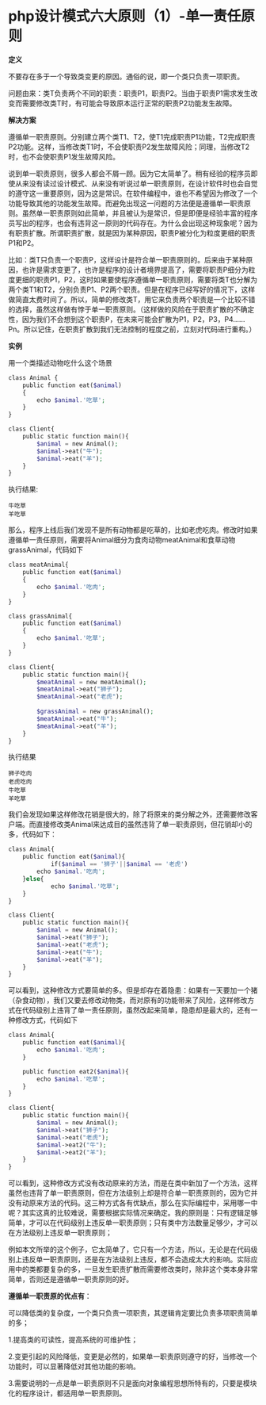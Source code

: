# php设计模式六大原则（1）-单一责任原则 


  
**定义**

不要存在多于一个导致类变更的原因。通俗的说，即一个类只负责一项职责。 

问题由来：类T负责两个不同的职责：职责P1，职责P2。当由于职责P1需求发生改变而需要修改类T时，有可能会导致原本运行正常的职责P2功能发生故障。

**解决方案**

遵循单一职责原则。分别建立两个类T1、T2，使T1完成职责P1功能，T2完成职责P2功能。这样，当修改类T1时，不会使职责P2发生故障风险；同理，当修改T2时，也不会使职责P1发生故障风险。

说到单一职责原则，很多人都会不屑一顾。因为它太简单了。稍有经验的程序员即使从来没有读过设计模式、从来没有听说过单一职责原则，在设计软件时也会自觉的遵守这一重要原则，因为这是常识。在软件编程中，谁也不希望因为修改了一个功能导致其他的功能发生故障。而避免出现这一问题的方法便是遵循单一职责原则。虽然单一职责原则如此简单，并且被认为是常识，但是即便是经验丰富的程序员写出的程序，也会有违背这一原则的代码存在。为什么会出现这种现象呢？因为有职责扩散。所谓职责扩散，就是因为某种原因，职责P被分化为粒度更细的职责P1和P2。

比如：类T只负责一个职责P，这样设计是符合单一职责原则的。后来由于某种原因，也许是需求变更了，也许是程序的设计者境界提高了，需要将职责P细分为粒度更细的职责P1，P2，这时如果要使程序遵循单一职责原则，需要将类T也分解为两个类T1和T2，分别负责P1、P2两个职责。但是在程序已经写好的情况下，这样做简直太费时间了。所以，简单的修改类T，用它来负责两个职责是一个比较不错的选择，虽然这样做有悖于单一职责原则。（这样做的风险在于职责扩散的不确定性，因为我们不会想到这个职责P，在未来可能会扩散为P1，P2，P3，P4……Pn。所以记住，在职责扩散到我们无法控制的程度之前，立刻对代码进行重构。）

**实例**

用一个类描述动物吃什么这个场景

```php
class Animal {
    public function eat($animal)
    {
        echo $animal.'吃草';
    }
}

class Client{
    public static function main(){
        $animal = new Animal();
        $animal->eat("牛");
        $animal->eat("羊");
    }
}
```
执行结果:

    牛吃草
    羊吃草

那么，程序上线后我们发现不是所有动物都是吃草的，比如老虎吃肉。修改时如果遵循单一责任原则，需要将Animal细分为食肉动物meatAnimal和食草动物grassAnimal，代码如下

```php
class meatAnimal{
    public function eat($animal)
    {
        echo $animal.'吃肉';
    }
}

class grassAnimal{
    public function eat($animal)
    {
        echo $animal.'吃草';
    }
}

class Client{
    public static function main(){
        $meatAnimal = new meatAnimal();
        $meatAnimal->eat("狮子");
        $meatAnimal->eat("老虎");
        
        $grassAnimal = new grassAnimal();
        $meatAnimal->eat("牛");
        $meatAnimal->eat("羊");
    }
}
```
执行结果

    狮子吃肉
    老虎吃肉
    牛吃草
    羊吃草

我们会发现如果这样修改花销是很大的，除了将原来的类分解之外，还需要修改客户端。而直接修改类Animal来达成目的虽然违背了单一职责原则，但花销却小的多，代码如下：

```php
class Animal{
    public function eat($animal){
            if($animal == '狮子'||$animal == '老虎')
        echo $animal.'吃肉';
    }else{
            echo $animal.'吃草';
    }
}

class Client{
    public static function main(){
        $animal = new Animal();
        $animal->eat("狮子");
        $animal->eat("老虎");
        $animal->eat("牛");
        $animal->eat("羊");
    }
}
```
  
可以看到，这种修改方式要简单的多。但是却存在着隐患：如果有一天要加一个猪（杂食动物），我们又要去修改动物类，而对原有的功能带来了风险，这样修改方式在代码级别上违背了单一责任原则，虽然改起来简单，隐患却是最大的，还有一种修改方式，代码如下
```php
class Animal{
    public function eat($animal){
        echo $animal.'吃肉';
    }

    public function eat2($animal){
        echo $animal.'吃草';
    }
}

class Client{
    public static function main(){
        $animal = new Animal();
        $animal->eat("狮子");
        $animal->eat("老虎");
        $animal->eat2("牛");
        $animal->eat2("羊");
    }
}
```
可以看到，这种修改方式没有改动原来的方法，而是在类中新加了一个方法，这样虽然也违背了单一职责原则，但在方法级别上却是符合单一职责原则的，因为它并没有动原来方法的代码。这三种方式各有优缺点，那么在实际编程中，采用哪一中呢？其实这真的比较难说，需要根据实际情况来确定。我的原则是：只有逻辑足够简单，才可以在代码级别上违反单一职责原则；只有类中方法数量足够少，才可以在方法级别上违反单一职责原则；

例如本文所举的这个例子，它太简单了，它只有一个方法，所以，无论是在代码级别上违反单一职责原则，还是在方法级别上违反，都不会造成太大的影响。实际应用中的类都要复杂的多，一旦发生职责扩散而需要修改类时，除非这个类本身非常简单，否则还是遵循单一职责原则的好。

**遵循单一职责原的优点有**：

可以降低类的复杂度，一个类只负责一项职责，其逻辑肯定要比负责多项职责简单的多；

1.提高类的可读性，提高系统的可维护性；

2.变更引起的风险降低，变更是必然的，如果单一职责原则遵守的好，当修改一个功能时，可以显著降低对其他功能的影响。

3.需要说明的一点是单一职责原则不只是面向对象编程思想所特有的，只要是模块化的程序设计，都适用单一职责原则。


